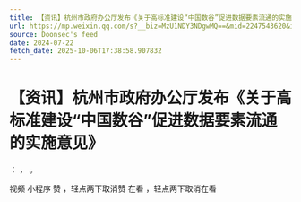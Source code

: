```yaml
---
title: 【资讯】杭州市政府办公厅发布《关于高标准建设“中国数谷”促进数据要素流通的实施意见》
url: https://mp.weixin.qq.com/s?__biz=MzU1NDY3NDgwMQ==&mid=2247543620&idx=3&sn=b4d827fe8f274933d32c44735effe875
source: Doonsec's feed
date: 2024-07-22
fetch_date: 2025-10-06T17:38:58.907832
---
```


# 【资讯】杭州市政府办公厅发布《关于高标准建设“中国数谷”促进数据要素流通的实施意见》

：
，
。

视频
小程序
赞
，轻点两下取消赞
在看
，轻点两下取消在看